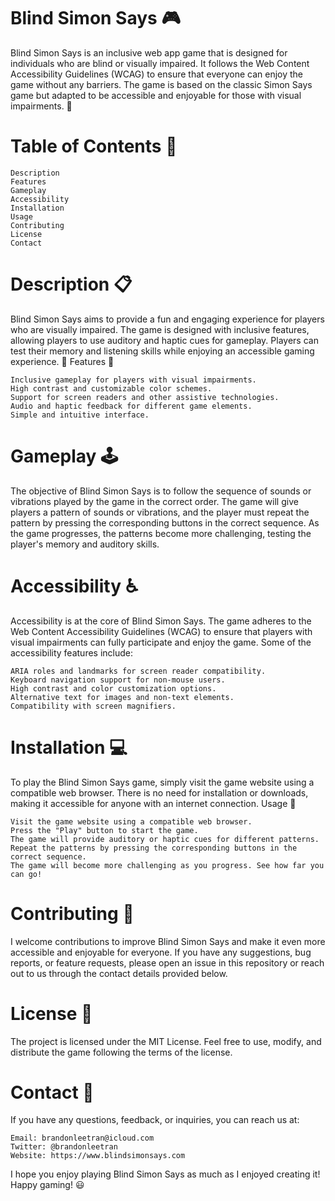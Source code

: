 # Blind Simon Says :video_game:

Blind Simon Says is an inclusive web app game that is designed for individuals who are blind or visually impaired. It follows the Web Content Accessibility Guidelines (WCAG) to ensure that everyone can enjoy the game without any barriers. The game is based on the classic Simon Says game but adapted to be accessible and enjoyable for those with visual impairments. :raised_hands:
# Table of Contents :scroll:

    Description
    Features
    Gameplay
    Accessibility
    Installation
    Usage
    Contributing
    License
    Contact

# Description :clipboard:

Blind Simon Says aims to provide a fun and engaging experience for players who are visually impaired. The game is designed with inclusive features, allowing players to use auditory and haptic cues for gameplay. Players can test their memory and listening skills while enjoying an accessible gaming experience. :muscle:
Features :star2:

    Inclusive gameplay for players with visual impairments.
    High contrast and customizable color schemes.
    Support for screen readers and other assistive technologies.
    Audio and haptic feedback for different game elements.
    Simple and intuitive interface.

# Gameplay :joystick:

The objective of Blind Simon Says is to follow the sequence of sounds or vibrations played by the game in the correct order. The game will give players a pattern of sounds or vibrations, and the player must repeat the pattern by pressing the corresponding buttons in the correct sequence. As the game progresses, the patterns become more challenging, testing the player's memory and auditory skills.

# Accessibility :wheelchair:

Accessibility is at the core of Blind Simon Says. The game adheres to the Web Content Accessibility Guidelines (WCAG) to ensure that players with visual impairments can fully participate and enjoy the game. Some of the accessibility features include:

    ARIA roles and landmarks for screen reader compatibility.
    Keyboard navigation support for non-mouse users.
    High contrast and color customization options.
    Alternative text for images and non-text elements.
    Compatibility with screen magnifiers.

# Installation :computer:

To play the Blind Simon Says game, simply visit the game website using a compatible web browser. There is no need for installation or downloads, making it accessible for anyone with an internet connection.
Usage :rocket:

    Visit the game website using a compatible web browser.
    Press the "Play" button to start the game.
    The game will provide auditory or haptic cues for different patterns.
    Repeat the patterns by pressing the corresponding buttons in the correct sequence.
    The game will become more challenging as you progress. See how far you can go!

# Contributing :handshake:

I welcome contributions to improve Blind Simon Says and make it even more accessible and enjoyable for everyone. If you have any suggestions, bug reports, or feature requests, please open an issue in this repository or reach out to us through the contact details provided below.

# License :scroll:

The project is licensed under the MIT License. Feel free to use, modify, and distribute the game following the terms of the license.

# Contact :email:

If you have any questions, feedback, or inquiries, you can reach us at:

    Email: brandonleetran@icloud.com
    Twitter: @brandonleetran
    Website: https://www.blindsimonsays.com

I hope you enjoy playing Blind Simon Says as much as I enjoyed creating it! Happy gaming! :smiley:
